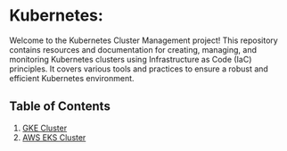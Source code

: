# Kubernetes:

Welcome to the Kubernetes Cluster Management project! This repository contains resources and documentation for creating, managing, and monitoring Kubernetes clusters using Infrastructure as Code (IaC) principles. It covers various tools and practices to ensure a robust and efficient Kubernetes environment.



## Table of Contents

1. [GKE Cluster](https://github.com/Inderjit-blaggan/Kubernetes/tree/main/GKE) 
2. [AWS EKS Cluster](https://github.com/Inderjit-blaggan/Kubernetes/tree/main/AWS_EKS)
